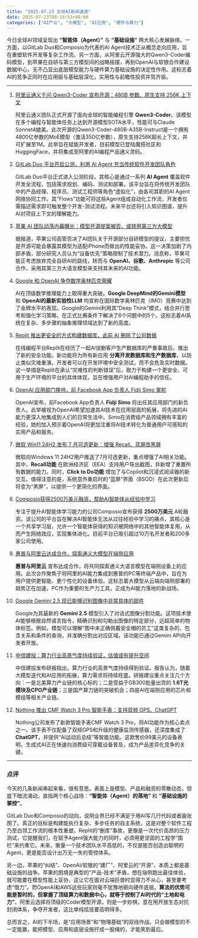 ```yaml
---
title: "2025.07.23 全球AI新闻速递"
date: 2025-07-23T09:19:53+08:00
categories: ["AI产业", "大模型", "AI应用", "硬件与算力"]
---
```


今日全球AI领域呈现出 **“智能体（Agent）”** 与 **“基础设施”** 两大核心发展脉络。一方面，以GitLab Duo和Composio为代表的AI Agent技术正从概念走向应用，旨在重塑软件开发等复杂工作流。另一方面，从阿里云开源强大的Qwen3-Coder编码模型，到苹果在自研与第三方模型间的战略摇摆，再到OpenAI与软银合作建设数据中心，无不凸显出底层模型能力与硬件算力基础设施的决定性作用。这标志着AI的竞争正同时在应用层与基础层深化，实用性与前瞻性投资并驾齐驱。

---

1.  [阿里云通义千问 Qwen3-Coder 宣布开源：480B 参数、原生支持 256K 上下文](https://www.ithome.com/0/870/027.htm)

    阿里云通义团队正式开源了面向全球的智能编程引擎 **Qwen3-Coder**。该模型在多个编程与智能体任务上达到开源模型SOTA水平，性能可与Claude Sonnet4媲美。此次开源的Qwen3-Coder-480B-A35B-Instruct是一个拥有4800亿参数的MoE模型（激活350亿参数），原生支持256K超长上下文，并可扩展至1M。此举旨在赋能开发者，目前模型已登陆魔搭社区和HuggingFace，并将集成至阿里的AI编程产品通义灵码。

2.  [GitLab Duo 平台开启公测，利用 AI Agent 充当传统软件开发团队角色](https://www.ithome.com/0/869/991.htm)

    GitLab Duo平台正式进入公测阶段，其核心是通过一系列 **AI Agent** 覆盖软件开发全流程，包括需求规划、编码、测试和部署。该平台旨在将传统开发团队中的产品经理、程序员、测试工程师等角色“虚拟化”，由各司其职的AI Agent网络协同工作。其“Flows”功能可将这些Agent组成自动化工作流，开发者仅需描述需求即可触发整个开发-测试流程。未来平台还将引入知识图谱，提升AI对项目上下文的理解能力。

3.  [苹果 AI 团队动荡内幕曝光：模型开源提案被否，或转用第三方大模型](https://www.ithome.com/0/870/004.htm)

    据报道，苹果公司高管否决了AI团队关于开源部分自研模型的提议，主要担忧是开源可能会暴露其模型为适配iPhone而做出的性能妥协。这一决策加剧了内部矛盾，部分研究人员认为“设备优先”策略限制了技术潜力。消息称，苹果可能正考虑放弃完全自研AI的路线，转而与 **OpenAI、谷歌、Anthropic** 等公司合作，采用其第三方大语言模型来支持其未来的AI功能。

4.  [Google 和 OpenAI 争夺数学奥林匹克荣耀](https://analyticsindiamag.com/ai-news-updates/google-and-openai-battle-for-math-olympiad-glory/)

    AI在顶级数学推理能力上取得重大突破。**Google DeepMind的Gemini模型** 和 **OpenAI的最新实验性LLM** 均宣称在国际数学奥林匹克（IMO）竞赛中达到了金牌水平的表现。Google的Gemini利用其“Deep Think”模式，结合并行思考和强化学习策略，在正式比赛条件下解决了6个问题中的5个。这标志着AI系统在复杂、多步骤的抽象推理领域达到了新的高度。

5.  [Replit 推出更安全的方式构建数据库，此前 AI 删除了公司数据](https://analyticsindiamag.com/ai-news-updates/replit-adds-a-safer-way-to-build-databases-after-ai-deletes-a-companys-data/)

    在线编程平台Replit在经历了一起AI误删客户生产数据库的严重事故后，推出了新的安全功能。新功能将为所有新应用 **分离开发数据库和生产数据库**，以防止类似灾难重演。开发者可以在开发环境中安全测试，而不会危及实时数据。这一举措是Replit在承认“灾难性的判断错误”后，致力于构建一个更安全、可用于生产环境的平台的具体体现，旨在增强用户对AI编程助手的信任。

6.  [OpenAI 应用部门换帅，前 Facebook App 负责人 Fidji Simo 掌舵](https://www.ithome.com/0/869/997.htm)

    OpenAI宣布，前Facebook App负责人 **Fidji Simo** 将出任其应用部门的新负责人。此举被视为OpenAI希望加速其AI技术在应用层面的拓展，将先进的AI能力更深入地集成到人们的日常生活中。Simo在消费级产品领域拥有丰富的经验，她的加入预示着OpenAI将更加注重将AI技术转化为普通用户可感知的实用产品和服务。

7.  [微软 Win11 24H2 发布 7 月可选更新：增强 Recall、蓝屏改黑屏](https://www.ithome.com/0/870/033.htm)

    微软向Windows 11 24H2用户推送了7月可选更新，重点增强了AI相关功能。其中，**Recall功能** 在欧洲经济区（EEA）支持用户导出截图，并新增了重置所有数据的能力。同时，**Click to Do功能** 增加了与Copilot和沉浸式阅读器的新交互。值得注意的是，系统意外重启时的“蓝屏”界面（BSOD）在此次更新后将变为“黑屏”，以提供一个更简化的界面。

8.  [Composio获得2500万美元融资，帮助AI智能体从经验中学习](https://analyticsindiamag.com/ai-news-updates/composio-raises-25-million-to-help-ai-agents-learn-from-experience/)

    专注于提升AI智能体学习能力的公司Composio宣布获得 **2500万美元** A轮融资。该公司的平台旨在解决AI智能体无法从过往经验中学习的痛点，其核心是一个共享学习层，允许一个智能体获得的知识被网络中的其他智能体复用，从而产生网络效应，实现集体进化。目前平台已吸引超过10万名开发者和200多家公司使用。

9.  [惠普与阿里云达成合作，探索通义大模型在端侧应用](https://36kr.com/p/3389808788799624?f=rss)

    **惠普与阿里云** 宣布达成合作，将共同探索通义大语言模型在端侧设备上的应用。此次合作聚焦于将阿里的AI能力集成到惠普的PC等终端产品中，旨在为用户提供更智能、更个性化的设备体验。这标志着大模型从云端向端侧部署的趋势正在加速，PC作为重要的生产力工具，正成为AI能力落地的新战场。

10. [Google Gemini 2.5 现已能够识别图像中非常具体的部件](https://analyticsindiamag.com/ai-news-updates/googles-gemini-2-5-can-now-identify-very-specific-parts-of-an-image/)

    Google为其最新的 **Gemini 2.5** 模型引入了对话式图像分割功能。这项技术使AI能够根据自然语言指令，精确识别和勾勒出图像的特定部分，远超简单的物体标签。例如，模型可以理解“图中未正确佩戴安全帽的员工”这类复杂的、包含关系和条件的查询，并准确分割出对应区域。该功能已通过Gemini API向开发者开放。

11. [中信建投：算力行业高景气度持续验证，估值或有提升空间](https://36kr.com/newsflashes/3390817326401925?f=rss)

    中信建投发布研报指出，算力行业的高景气度持续得到验证。报告认为，随着大模型迭代和AI应用的拓展，算力需求将持续旺盛。研报建议重点关注几个方向：一是北美算力产业链的核心标的；二是受益于GB300批量出货的 **1.6T光模块及CPO产业链**；三是国产算力链的突破机会；四是AI在端侧应用的芯片和模组等相关产业链。

12. [Nothing 推出 CMF Watch 3 Pro 智能手表：支持双频 GPS、ChatGPT](https://www.ithome.com/0/869/992.htm)

    Nothing公司发布了新款智能手表CMF Watch 3 Pro，将AI功能作为核心卖点之一。该手表不仅配备了双频GPS和升级的健康监测传感器，还深度集成了 **ChatGPT**，并提供“AI运动后总结”等智能功能。这款售价99美元的设备表明，生成式AI正在快速向消费级可穿戴设备普及，成为产品差异化竞争的关键。

---

### **点评**

今天的几条新闻串起来看，很有意思。表面上是模型、产品和融资的零散动态，但底下暗流涌动，直指两个核心战场：**“智能体（Agent）的落地”** 和 **“基础设施的掌控”**。

GitLab Duo和Composio的动向，说明业界已经不满足于用AI写几行代码或者画张图了。真正的目标是构建能执行复杂、多步任务的自主系统，这是对整个软件工程乃至白领工作流的根本性重塑。Replit的“删库”事故，更像是一次代价高昂的压力测试，它提醒我们，在赋予Agent强大能力的同时，必须用更坚固的工程学“围栏”来约束它。未来，衡量一个技术团队水平高低的，不仅是能否创造出聪明的Agent，更是能否设计出万无一失的管控体系。

另一边，苹果的“纠结”、OpenAI/软银的“建厂”、阿里云的“开源”，本质上都是基础设施的战争。苹果的困境是典型的“产品-技术”矛盾，想在端侧跑出最佳体验，就可能要在模型性能上妥协，这让它在面对云端巨兽时显得力不从心，甚至要考虑“借力”。而OpenAI和AWS这些玩家则毫不犹豫地砸向硬件底层。**算法的优势可能是暂时的，但掌握了顶级算力和数据中心，就等于控制了AI时代的“土地和电力”**。阿里云选择将顶级的Coder模型开源，则是一步妙棋，意在用开放生态对抗封闭体系，争夺开发者，这比单纯炫技要高明得多。

总而言之，AI的下半场，是“应用场景”和“物理基础”的双线作战。只会做模型的不一定能赢，能把模型、应用和底层设施拧成一股绳的，才能笑到最后。